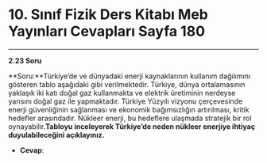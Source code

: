 # 10. Sınıf Fizik Ders Kitabı Meb Yayınları Cevapları Sayfa 180

---

**2.23 Soru**

**Soru:**Türkiye’de ve dünyadaki enerji kaynaklarının kullanım dağılımını gösteren tablo aşağıdaki gibi verilmektedir. Türkiye, dünya ortalamasının yaklaşık iki katı doğal gaz kullanmakta ve elektrik üretiminin nerdeyse yarısını doğal gaz ile yapmaktadır. Türkiye Yüzyılı vizyonu çerçevesinde enerji güvenliğinin sağlanması ve ekonomik bağımsızlığın artırılması, kritik hedefler arasındadır. Nükleer enerji, bu hedeflere ulaşmada stratejik bir rol oynayabilir.**Tabloyu inceleyerek Türkiye’de neden nükleer enerjiye ihtiyaç duyulabileceğini açıklayınız.**

-   **Cevap**:
